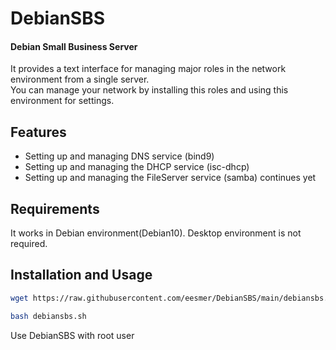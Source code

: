 # DebianSBS
#### Debian Small Business Server

It provides a text interface for managing major roles in the network environment from a single server.<br>
You can manage your network by installing this roles and using this environment for settings.<br>

## Features
- Setting up and managing DNS service (bind9)
- Setting up and managing the DHCP service (isc-dhcp)
- Setting up and managing the FileServer service (samba) continues yet

## Requirements
It works in Debian environment(Debian10). Desktop environment is not required.

## Installation and Usage
```sh
wget https://raw.githubusercontent.com/eesmer/DebianSBS/main/debiansbs.sh
```
```sh
bash debiansbs.sh
```
Use DebianSBS with root user
